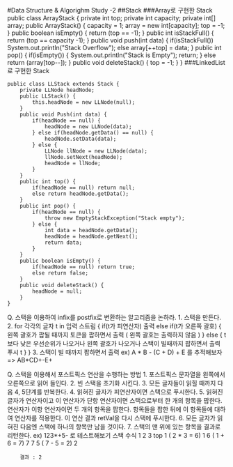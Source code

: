 #Data Structure & Algorighm Study -2
##Stack
###Array로 구현한 Stack
	public class ArrayStack {
    	private int top;
        private int capacity;
        private int[] array;
        public ArrayStack() {
        	capacity = 1;
            array = new int[capacity];
            top = -1;
        }
        public boolean isEmpty() {
        	return (top == -1);
        }
        public int isStackFull() {
        	return (top == capacity -1);
        }
        public void push(int data) {
        	if(isStackFull())
            	System.out.println("Stack Overflow");
            else
            	array[++top] = data;
        }
        public int pop() {
        	if(isEmpty()) {
            	System.out.println("Stack is Empty");
                return;
            } else
            	return (array[top--]);
        }
        public void deleteStack() {
        	top = -1;
        }
    }
###LinkedList로 구현한 Stack

	public class LLStack extends Stack {
		private LLNode headNode;
        public LLStack() {
        	this.headNode = new LLNode(null);
        }
        public void Push(int data) {
        	if(headNode == null) {
            	headNode = new LLNode(data);
            } else if(headNode.getData() == null) {
            	headNode.setData(data);
            } else {
            	LLNode llNode = new LLNode(data);
                llNode.setNext(headNode);
                headNode = llNode;
            }
        }
        public int top() {
        	if(headNode == null) return null;
            else return headNode.getData();
        }
        public int pop() {
        	if(headNode == null) {
            	throw new EmptyStackException("Stack empty");
            } else {
            	int data = headNode.getData();
                headNode = headNode.getNext();
                return data;
            }
        }
        public boolean isEmpty() {
        	if(headNode == null) return true;
            else return false;
        }
        public void deleteStack() {
        	headNode = null;
        }
	}

Q. 스택을 이용하여 infix를 postfix로 변환하는 알고리즘을 논하라.
    1. 스택을 만든다.
    2. for 각각의 글자 t in 입력 스트림 {
    	if(t가 피연산자)
        	출력
		else if(t가 오른쪽 괄호) {
        	왼쪽 괄호가 팝될 때까지 토큰을 팝하면서 출력 ( 왼쪽 괄호는 출력하지 않음 )
        }
        else {
        	t보다 낮은 우선순위가 나오거나 왼쪽 괄호가 나오거나 스택이 빌때까지 팝하면서 출력
            푸시 t
        }
    }
    3. 스택이 빌 때까지 팝하면서 출력
    ex) A * B - (C + D) + E 를 추적해보자 => AB*CD+-E+

Q. 스택을 이용해서 포스트픽스 연산을 수행하는 방법
	1. 포스트픽스 문자열을 왼쪽에서 오른쪽으로 읽어 들인다.
	2. 빈 스택을 초기화 시킨다.
	3. 모든 글자들이 읽힐 때까지 다음 4, 5단계를 반복한다.
	4. 읽혀진 글자가 피연산자이면 스택으로 푸시한다.
	5. 읽혀진 글자가 연산자이고 이 연산자가 단항 연산자이면 스택으로부터 한 개의 항목을 팝한다. 연산자가 이항 연산자이면 두 개의 항목을 팝한다. 항목들을 팝한 뒤에 이 항목들에 대하여 연산자를 적용한다. 이 연산 결과 retVal을 다시 스택에 푸시한다.
	6. 모든 글자가 읽혀진 다음엔 스택에 하나의 항목만 남을 것이다.
	7. 스택의 맨 위에 있는 항목을 결과로 리턴한다.
	ex) 123*+5- 로 테스트해보기
    	스택			수식
    	1 2 3 top
        1			( 2 * 3 = 6)
        1 6
        			( 1 + 6 = 7)
        7
        7	5
        			( 7 - 5 = 2)
        2
        
        결과 : 2 